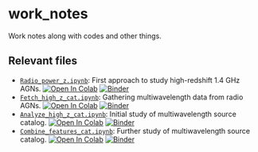 # work_notes
Work notes along with codes and other things.

## Relevant files

* [`Radio_power_z.ipynb`](../master/Radio_power_z.ipynb "Radio_power_z.ipynb"): First approach to study high-redshift 1.4 GHz AGNs.  [![Open In Colab](https://colab.research.google.com/assets/colab-badge.svg)](https://colab.research.google.com/github/racarvajal/work_notes/blob/master/Radio_power_z.ipynb)  [![Binder](https://mybinder.org/badge_logo.svg)](https://mybinder.org/v2/gh/racarvajal/work_notes/master?filepath=Radio_power_z.ipynb)
* [`Fetch_high_z_cat.ipynb`](../master/Fetch_high_z_cat.ipynb "Fetch_high_z_cat.ipynb"): Gathering multiwavelength data from radio AGNs.  [![Open In Colab](https://colab.research.google.com/assets/colab-badge.svg)](https://colab.research.google.com/github/racarvajal/work_notes/blob/master/Fetch_high_z_cat.ipynb)  [![Binder](https://mybinder.org/badge_logo.svg)](https://mybinder.org/v2/gh/racarvajal/work_notes/master?filepath=Fetch_high_z_cat.ipynb)
* [`Analyze_high_z_cat.ipynb`](../master/Analyze_high_z_cat.ipynb "Analyze_high_z_cat.ipynb"): Initial study of multiwavelength source catalog.  [![Open In Colab](https://colab.research.google.com/assets/colab-badge.svg)](https://colab.research.google.com/github/racarvajal/work_notes/blob/master/Analyze_high_z_cat.ipynb)  [![Binder](https://mybinder.org/badge_logo.svg)](https://mybinder.org/v2/gh/racarvajal/work_notes/master?filepath=Analyze_high_z_cat.ipynb)
* [`Combine_features_cat.ipynb`](../master/Combine_features_cat.ipynb "Combine_features_cat.ipynb"): Further study of multiwavelength source catalog.  [![Open In Colab](https://colab.research.google.com/assets/colab-badge.svg)](https://colab.research.google.com/github/racarvajal/work_notes/blob/master/Combine_features_cat.ipynb)  [![Binder](https://mybinder.org/badge_logo.svg)](https://mybinder.org/v2/gh/racarvajal/work_notes/master?filepath=Combine_features_cat.ipynb)


